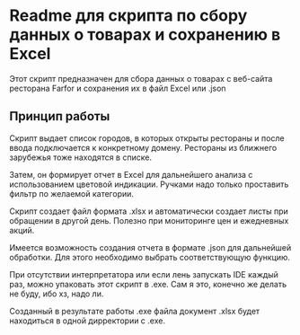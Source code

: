 # Readme для скрипта по сбору данных о товарах и сохранению в Excel

Этот скрипт предназначен для сбора данных о товарах с веб-сайта ресторана Farfor и сохранения их в файл Excel или .json

## Принцип работы

Скрипт выдает список городов, в которых открыты рестораны и после ввода подключается к конкретному домену.
Рестораны из ближнего зарубежья тоже находятся в списке.

Затем, он формирует отчет в Excel для дальнейшего анализа 
с использованием цветовой индикации.
Ручками надо только проставить фильтр по желаемой категории.

Скрипт создает файл формата .xlsx и автоматически создает листы при обращении в другой день.
Полезно при мониторинге цен и ежедневных акций.

Имеется возможность создания отчета в формате .json для дальнейшей обработки. Для этого необходимо выбрать соответствующую функцию.

При отсутствии интерпретатора или если лень запускать IDE каждый раз, можно упаковать этот скрипт в .exe.
Сам я это, конечно же делать не буду, ибо хз, надо ли.

Созданный в результате работы .exe файла документ .xlsx будет находиться в одной дирректории с .exe.
